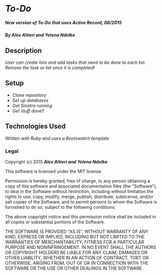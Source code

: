 # _To-Do_

##### _New version of To-Do that uses Active Record, 08/2015_

#### By _**Alex Altieri and Yelena Ndelko**_

## Description

_User can create lists and add tasks that need to be done to each list. Remove the task or list once it is completed!_

## Setup

* _Clone repository_
* _Set up databases_
* _Get Sinatra running_
* _Get stuff done!!_

## Technologies Used

_Written with Ruby and uses a Bootswatch template_

### Legal

Copyright (c) 2015 **_Alex Altieri and Yelena Ndelko_**

This software is licensed under the MIT license.

Permission is hereby granted, free of charge, to any person obtaining a copy
of this software and associated documentation files (the "Software"), to deal
in the Software without restriction, including without limitation the rights
to use, copy, modify, merge, publish, distribute, sublicense, and/or sell
copies of the Software, and to permit persons to whom the Software is
furnished to do so, subject to the following conditions:

The above copyright notice and this permission notice shall be included in
all copies or substantial portions of the Software.

THE SOFTWARE IS PROVIDED "AS IS", WITHOUT WARRANTY OF ANY KIND, EXPRESS OR
IMPLIED, INCLUDING BUT NOT LIMITED TO THE WARRANTIES OF MERCHANTABILITY,
FITNESS FOR A PARTICULAR PURPOSE AND NONINFRINGEMENT. IN NO EVENT SHALL THE
AUTHORS OR COPYRIGHT HOLDERS BE LIABLE FOR ANY CLAIM, DAMAGES OR OTHER
LIABILITY, WHETHER IN AN ACTION OF CONTRACT, TORT OR OTHERWISE, ARISING FROM,
OUT OF OR IN CONNECTION WITH THE SOFTWARE OR THE USE OR OTHER DEALINGS IN
THE SOFTWARE.
